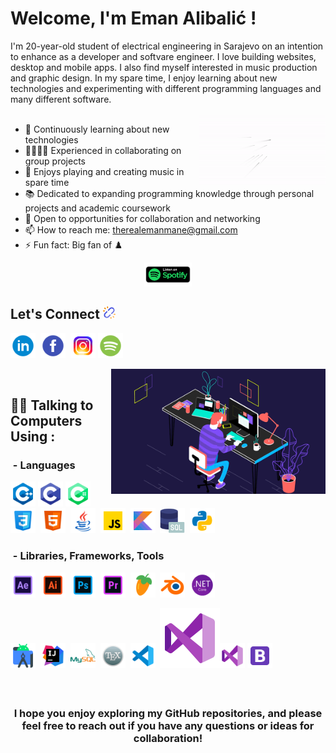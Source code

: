 <h1>
  Welcome, I'm Eman Alibalić !
</h1>




I'm 20-year-old student of electrical engineering in Sarajevo on an intention to enhance as a developer and softvare engineer. I love building websites, desktop and mobile apps. I also find myself interested in music production and graphic design. In my spare time, I enjoy learning about new technologies and experimenting with different programming languages and many different software.<br /><br />
<img width="40%" align="right" alt="Github Image" src="https://github.com/EmanMane/emanmane/blob/main/Github%20Welcome/EmanMane%20Logo%20Animation.gif" />

- 🔬 Continuously learning about new technologies
- 👨‍👩‍👧‍👦 Experienced in collaborating on group projects
- 🎸 Enjoys playing and creating music in spare time
- 📚 Dedicated to expanding programming knowledge through personal<br /> projects and academic coursework
- 🤝 Open to opportunities for collaboration and networking
- 📫 How to reach me: [therealemanmane@gmail.com](mailto:therealemanmane@gmail.com)
- ⚡ Fun fact: Big fan of ♟️



<div align="center">
<a href="https://open.spotify.com/artist/6eHhY7ZhojI0Qx9odjij2R" target="_blank"><img src="https://github.com/EmanMane/emanmane/blob/main/Github%20Welcome/spotify-button.png" alt="Spotify" width="15%" height="15%" /></a></div>

## Let's Connect <img src="https://github.com/EmanMane/emanmane/blob/main/Github%20Welcome/broken-link-chain.svg" width=20 height=20 /> 

[<img src='https://github.com/EmanMane/emanmane/blob/main/Github%20Welcome/icons8-linkedin.svg' alt='linkedin' height='40'>](https://www.linkedin.com/in/eman-alibali%C4%87-482139247)&nbsp;  [<img src='https://github.com/EmanMane/emanmane/blob/main/Github%20Welcome/icons8-facebook.svg' alt='facebook' height='40'>](https://www.facebook.com/profile.php?id=100007735907794)&nbsp;  [<img src='https://github.com/EmanMane/emanmane/blob/main/Github%20Welcome/icons8-instagram.svg' alt='instagram' height='40'>](https://www.instagram.com/therealemanmane/)&nbsp;[<img src='https://github.com/EmanMane/emanmane/blob/main/Github%20Welcome/icons8-spotify.svg' alt='spotify' height='40'>](https://open.spotify.com/artist/6eHhY7ZhojI0Qx9odjij2R)&nbsp;  

<img alt="Coding Gif" src="https://github.com/EmanMane/emanmane/blob/main/Github%20Welcome/Gif.gif" height="200" align="right"/>&nbsp;
 <br/>
 
## 👨‍💻&nbsp;Talking to Computers Using :

### &nbsp;- Languages

<img src = 'https://github.com/EmanMane/emanmane/blob/main/Github%20Welcome/icons8-c%2B%2B.svg' height='40'/>&nbsp;<img src = 'https://github.com/EmanMane/emanmane/blob/main/Github%20Welcome/icons8-c-programming.svg' height='40'/>&nbsp;<img src = 'https://github.com/EmanMane/emanmane/blob/main/Github%20Welcome/icons8-c-sharp-logo-2.svg' height='40'/>&nbsp; <img src = 'https://github.com/EmanMane/emanmane/blob/main/Github%20Welcome/icons8-css3-48.png' width='40'/>&nbsp; <img src = 'https://github.com/EmanMane/emanmane/blob/main/Github%20Welcome/icons8-html-5.svg' width='40'/>&nbsp; <img src = 'https://github.com/EmanMane/emanmane/blob/main/Github%20Welcome/icons8-java.svg' width='40'/>&nbsp; <img src = 'https://github.com/EmanMane/emanmane/blob/main/Github%20Welcome/icons8-javascript.svg' width='40'/>&nbsp; <img src = 'https://github.com/EmanMane/emanmane/blob/main/Github%20Welcome/icons8-kotlin.svg' width='40'/>&nbsp; <img src = 'https://github.com/EmanMane/emanmane/blob/main/Github%20Welcome/icons8-sql-60.png' width='40'/>&nbsp; <img src = 'https://github.com/EmanMane/emanmane/blob/main/Github%20Welcome/icons8-python.svg' width='40'/>&nbsp;

### &nbsp;- Libraries, Frameworks, Tools  


<img src = 'https://github.com/EmanMane/emanmane/blob/main/Github%20Welcome/apps/icons8-adobe-after-effects.svg' height='40'/>&nbsp;
<img src = 'https://github.com/EmanMane/emanmane/blob/main/Github%20Welcome/apps/icons8-adobe-illustrator.svg' height='40'/>&nbsp;
<img src = 'https://github.com/EmanMane/emanmane/blob/main/Github%20Welcome/apps/icons8-adobe-photoshop.svg' height='40'/>&nbsp;
<img src = 'https://github.com/EmanMane/emanmane/blob/main/Github%20Welcome/apps/icons8-adobe-premiere-pro.svg' height='40'/>&nbsp;
<img src = "https://github.com/EmanMane/emanmane/blob/main/Github%20Welcome/apps/icons8-fl-studio.svg" height="40"/>&nbsp;
<img src = "https://github.com/EmanMane/emanmane/blob/main/Github%20Welcome/apps/icons8-blender-3d.svg" height="40"/>&nbsp;
<img src = 'https://github.com/EmanMane/emanmane/blob/main/Github%20Welcome/icons8-.net-framework.svg' height='40'/>&nbsp;

<img src = 'https://github.com/EmanMane/emanmane/blob/main/Github%20Welcome/apps/icons8-android-studio.svg' height='40'/>&nbsp;
<img src = "https://github.com/EmanMane/emanmane/blob/main/Github%20Welcome/apps/icons8-intellij-idea.svg" height="40"/>&nbsp;
<img src = "https://github.com/EmanMane/emanmane/blob/main/Github%20Welcome/apps/icons8-mysql-logo.svg" height="40"/>&nbsp;
<img src = "https://github.com/EmanMane/emanmane/blob/main/Github%20Welcome/apps/icons8-texshop-48.png" height="40"/>&nbsp;
<img src = "https://github.com/EmanMane/emanmane/blob/main/Github%20Welcome/apps/icons8-visual-studio-code-2019.svg" height="40"/>&nbsp;
![ScreenShot](https://github.com/EmanMane/emanmane/blob/main/Github%20Welcome/apps/icons8-visual-studio.svg)<img src = "https://github.com/EmanMane/emanmane/blob/main/Github%20Welcome/apps/icons8-visual-studio.svg" height="40"/>
<img src = "https://github.com/EmanMane/emanmane/blob/main/Github%20Welcome/icons8-bootstrap.svg" height="40"/>&nbsp;


### &nbsp;<p align="center">I hope you enjoy exploring my GitHub repositories, and please feel free to reach out if you have any questions or ideas for collaboration!

